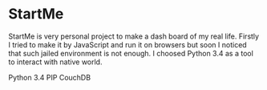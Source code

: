 StartMe
=======
StartMe is very personal project to make a dash board of my real life.
Firstly I tried to make it by JavaScript and run it on browsers 
but soon I noticed that such jailed environment is not enough.
I choosed Python 3.4 as a tool to interact with native world.

Python 3.4
PIP
CouchDB
